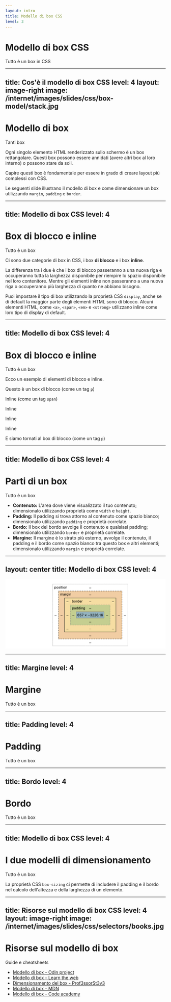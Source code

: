 ```yaml
---
layout: intro
title: Modello di box CSS
level: 3
---
```


# Modello di box CSS

Tutto è un box in CSS


---
title: Cos'è il modello di box CSS
level: 4
layout: image-right
image: /internet/images/slides/css/box-model/stack.jpg
---


# Modello di box
Tanti box

Ogni singolo elemento HTML renderizzato sullo schermo è un box rettangolare. Questi box possono essere annidati (avere altri box al loro interno) o possono stare da soli. 

Capire questi box è fondamentale per essere in grado di creare layout più complessi con CSS.

Le seguenti slide illustrano il modello di box e come dimensionare un box utilizzando `margin`, `padding` e `border`.

<!-- 

Note slide: 

Foto di BERK OZDEMIR: https://www.pexels.com/photo/people-reading-books-in-library-3779187/

-->




---
title: Modello di box CSS
level: 4
---

# Box di blocco e inline
Tutto è un box

Ci sono due categorie di box in CSS, i box **di blocco** e i box **inline**.

La differenza tra i due è che i box di blocco passeranno a una nuova riga e occuperanno tutta la larghezza disponibile per riempire lo spazio disponibile nel loro contenitore. Mentre gli elementi inline non passeranno a una nuova riga o occuperanno più larghezza di quanto ne abbiano bisogno.

Puoi impostare il tipo di box utilizzando la proprietà CSS `display`, anche se di default la maggior parte degli elementi HTML sono di blocco. Alcuni elementi HTML, come `<a>`, `<span>`, `<em>` e `<strong>` utilizzano inline come loro tipo di display di default.

<!-- 

Note slide: 

-->


---
title: Modello di box CSS
level: 4
---

# Box di blocco e inline
Tutto è un box

Ecco un esempio di elementi di blocco e inline. 

<div class="border border-gray-300 p-2">
    <div class="mb-10 pl-2 border border-5 border-red-200">
        <p>Questo è un box di blocco <span class="text-xs text-gray-500">(come un tag <code>p</code>)</span></p>
    </div>
    <div class="mb-10">
        <p class="p-2 inline border border-5 border-blue-200">Inline <span class="text-xs text-gray-500">(come un tag <code>span</code>)</span></p>
        <p class="ml-2 p-2 inline border border-5 border-blue-200">Inline</p>
        <p class="ml-2 p-2 inline border border-5 border-blue-200">Inline</p>
        <p class="ml-2 p-2 inline border border-5 border-blue-200">Inline</p>
    </div>
    <div class="mb-2 pl-2 border border-5 border-red-200">
        <p>E siamo tornati al box di blocco <span class="text-xs text-gray-500">(come un tag <code>p</code>)</span></p>
    </div>
</div>


<!-- 

Note slide: 

-->


---
title: Modello di box CSS
level: 4
---

# Parti di un box
Tutto è un box

* **Contenuto:**  L'area dove viene visualizzato il tuo contenuto; dimensionalo utilizzando proprietà come `width` e `height`.
* **Padding:** Il padding si trova attorno al contenuto come spazio bianco; dimensionalo utilizzando `padding` e proprietà correlate.
* **Bordo:** Il box del bordo avvolge il contenuto e qualsiasi padding; dimensionalo utilizzando `border` e proprietà correlate.
* **Margine:** Il margine è lo strato più esterno, avvolge il contenuto, il padding e il bordo come spazio bianco tra questo box e altri elementi; dimensionalo utilizzando `margin` e proprietà correlate.


<!-- 

Note slide: 

-->


---
layout: center
title: Modello di box CSS
level: 4
---

<img src="/internet/images/slides/css/box-model/model.png" alt="" />

<!-- 

Note slide: 

-->


---
title: Margine
level: 4
---

# Margine
Tutto è un box


<!-- 

Note slide: 

-->



---
title: Padding
level: 4
---

# Padding
Tutto è un box


<!-- 

Note slide: 

-->



---
title: Bordo
level: 4
---

# Bordo
Tutto è un box


<!-- 

Note slide: 

-->


---
title: Modello di box CSS
level: 4
---

# I due modelli di dimensionamento
Tutto è un box

La proprietà CSS `box-sizing` ci permette di includere il padding e il bordo nel calcolo dell'altezza e della larghezza di un elemento.


<!-- 

Note slide: 

-->



---
title: Risorse sul modello di box CSS
level: 4
layout: image-right
image: /internet/images/slides/css/selectors/books.jpg
---


# Risorse sul modello di box
Guide e cheatsheets

* [Modello di box - Odin project](https://www.theodinproject.com/lessons/foundations-the-box-model)
* [Modello di box - Learn the web](https://learntheweb.courses/topics/box-model/)
* [Dimensionamento del box - Prof3ssorSt3v3](https://www.youtube.com/watch?v=EfCE-a31OiM&list=PLyuRouwmQCjl4wTSNbb8RTKZuyMhoIxBe&index=52) 
* [Modello di box - MDN](https://developer.mozilla.org/it/docs/Learn/CSS/Building_blocks/The_box_model)
* [Modello di box - Code academy](https://www.codecademy.com/resources/docs/css/box-model)

<!-- 

Note slide: 

Credit: 


-->
